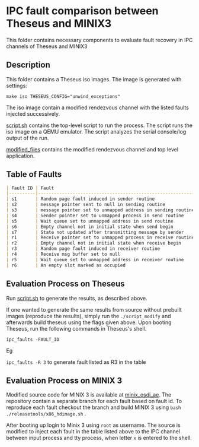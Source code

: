 # IPC fault comparison between Theseus and MINIX3

This folder contains necessary components to evaluate fault recovery in IPC channels of Theseus and MINIX3

## Description
This folder contains a Theseus iso images. The image is generated with settings:

   `make iso THESEUS_CONFIG="unwind_exceptions"`

The iso image contain a modified rendezvous channel with the listed faults injected successively.

[script.sh](./script.sh) contains the top-level script to run the process. The script runs the iso image on a QEMU emulator. The script analyzes the serial console/log output of the run.

[modified_files](./modified_files/) contains the modified rendezvous channel and top level application.

## Table of Faults 

```markdown
| Fault ID | Fault                                                      | Theseus Response   | Minix 3 Response       |
|----------|------------------------------------------------------------|--------------------|------------------------|
| s1       | Random page fault induced in sender routine                | Recover by restart | kernel panic -> Reboot |
| s2       | message pointer sent to null in sending routine            | Recover by restart | Message lost           |
| s3       | message pointer set to unmapped address in sending routine | Recover by restart | kernel panic -> Reboot |
| s4       | Sender pointer set to unmapped process in send routine     | Recover by restart | kernel panic -> Reboot |
| s5       | Wait queue set to unmapped address in send routine         | Recover by restart | kernel panic -> Reboot |
| s6       | Empty channel not in initial state when send begin         | Hung Task          | kernel panic -> Reboot |
| s7       | State not updated after transmitting message by sender     | Hung Task          | Message lost           |
| r1       | Receive pointer set to unmapped process in receive routine | Recover by restart | kernel panic -> Reboot |
| r2       | Empty channel not in initial state when receive begin      | Recover by restart | kernel panic -> Reboot |
| r3       | Random page fault induced in receiver routine              | Recover by restart | kernel panic -> Reboot |
| r4       | Receive msg buffer set to null                             | Recover by restart | kernel panic -> Reboot |
| r5       | Wait queue set to unmapped address in receiver routine     | Recover by restart | kernel panic -> Reboot |
| r6       | An empty slot marked as occupied                           | Recover by restart | kernel panic -> Reboot |
```



## Evaluation Process on Theseus

Run [script.sh](./script.sh) to generate the results, as described above.

If one wanted to generate the same results from source without prebuilt images (reproduce the results), simply run the `./script_modify` and afterwards build theseus using the flags given above. Upon booting Theseus, run the following commands in Theseus's shell.

   `ipc_faults -FAULT_ID`

Eg

   `ipc_faults -R 3` to generate fault listed as R3 in the table

## Evaluation Process on MINIX 3

Modified source code for MINIX 3 is available at  [minix_osdi_ae](https://github.com/theseus-os/minix_osdi_ae). The repository contain a separate branch for each fault based on fault id. To reproduce each fault checkout the branch and build MINIX 3 using `bash ./releasetools/x86_hdimage.sh` . 

After booting up login to Minix 3 using `root` as username. The source is modified to inject each fault in the table listed above to the IPC channel between input process and tty process, when letter `x` is entered to the shell. 